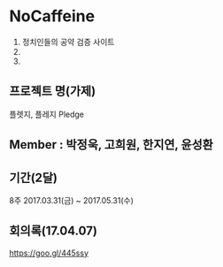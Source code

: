# NoCaffeine
1. 정치인들의 공약 검증 사이트
2.
3.  

## 프로젝트 명(가제)
플렛지, 플레지
Pledge

## Member : 박정욱, 고희원, 한지연, 윤성환 



## 기간(2달) 
8주 2017.03.31(금) ~ 2017.05.31(수)

## 회의록(17.04.07)
https://goo.gl/445ssy


